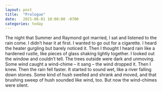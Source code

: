 ```yaml
---
layout: post
title:  "Prologue"
date:   2021-06-01 10:00:00 -0700
categories: today
---
```


The night that Summer and Raymond got married, I sat and listened to the rain come. 
I didn’t hear it at first. I wanted to go out for a cigarette. I heard the heater 
gurgling but barely noticed it. Then I thought I heard rain like a hardened rustle, 
like pieces of glass shaking lightly together. I looked out the window and couldn’t tell. 
The trees outside were dark and unmoving. Some wind caught a wind-chime – it sang – the 
wind dropped it. Then I knew.  Then the rain fell faster. It started to sound wet, 
like a river falling down stones. Some kind of hush swelled and shrank and moved, 
and that brushing sweep of hush sounded like wind, too. But now the wind-chimes were 
silent. 
